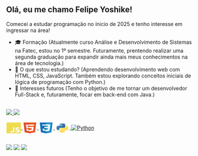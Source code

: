 ## Olá, eu me chamo Felipe Yoshike!

Comecei a estudar programação no ínicio de 2025 e tenho interesse em ingressar na área!
- 🎓 Formação (Atualmente curso Análise e Desenvolvimento de Sistemas na Fatec, estou no 1º semestre. Futuramente, prentendo realizar uma segunda graduação para expandir ainda mais meus conhecimentos na área de tecnologia.)
- 🔭 O que estou estudando? (Aprendendo desenvolvimento web com HTML, CSS, JavaScript. Também estou explorando conceitos iniciais de lógica de programação com Python.)
- 🚀 Interesses futuros (Tenho o objetivo de me tornar um desenvolvedor Full-Stack e, futuramente, focar em back-end com Java.)
<br>

<div>
  <a href="https://github.com/felipekenjii">
  <img height="180em" src="https://github-readme-stats.vercel.app/api?username=felipekenjii&show_icons=true&theme=dracula&include_all_commits=true&count_private=true"/>
  <img height="180em" src="https://github-readme-stats.vercel.app/api/top-langs/?username=felipekenjii&layout=compact&langs_count=6&theme=dracula"/>
</div>

<div style="display: inline_block"><br>
  <img align="center" alt="Js" height="30" width="40" src="https://raw.githubusercontent.com/devicons/devicon/master/icons/javascript/javascript-plain.svg">
  <img align="center" alt="HTML" height="30" width="40" src="https://raw.githubusercontent.com/devicons/devicon/master/icons/html5/html5-original.svg">
  <img align="center" alt="CSS" height="30" width="40" src="https://raw.githubusercontent.com/devicons/devicon/master/icons/css3/css3-original.svg">
  <img align="center" alt="Python" height="30" width="40" src="https://raw.githubusercontent.com/devicons/devicon/master/icons/python/python-original.svg">
  <img align="center" alt="Python" height="30" width="40" src="https://cdn.jsdelivr.net/gh/devicons/devicon@latest/icons/git/git-original.svg" />
          
</div>

##
<div> 
  <a href="https://instagram.com/felipekkenji" target="_blank"><img src="https://img.shields.io/badge/-Instagram-%23E4405F?style=for-the-badge&logo=instagram&logoColor=white" target="_blank"></a>
  <a href = "mailto:kfelipekky@gmail.com"><img src="https://img.shields.io/badge/-Gmail-%23333?style=for-the-badge&logo=gmail&logoColor=white" target="_blank"></a>
  <a href="https://www.linkedin.com/in/felipe-yoshike-93a58a297/" target="_blank"><img src="https://img.shields.io/badge/-LinkedIn-%230077B5?style=for-the-badge&logo=linkedin&logoColor=white" target="_blank"></a> 
  
</div>

